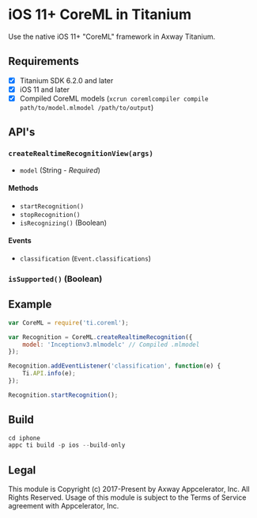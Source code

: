 # iOS 11+ CoreML in Titanium
Use the native iOS 11+ "CoreML" framework in Axway Titanium.

## Requirements
- [x] Titanium SDK 6.2.0 and later
- [x] iOS 11 and later
- [x] Compiled CoreML models (`xcrun coremlcompiler compile path/to/model.mlmodel /path/to/output`)

## API's

### `createRealtimeRecognitionView(args)`
- `model` (String - _Required_)

#### Methods
- `startRecognition()`
- `stopRecognition()`
- `isRecognizing()` (Boolean)

#### Events
- `classification` (`Event.classifications`)

### `isSupported()` (Boolean)

## Example
```js
var CoreML = require('ti.coreml');

var Recognition = CoreML.createRealtimeRecognition({
    model: 'Inceptionv3.mlmodelc' // Compiled .mlmodel
});

Recognition.addEventListener('classification', function(e) {
    Ti.API.info(e);
});

Recognition.startRecognition();
```

## Build
```js
cd iphone
appc ti build -p ios --build-only
```

## Legal

This module is Copyright (c) 2017-Present by Axway Appcelerator, Inc. All Rights Reserved. 
Usage of this module is subject to the Terms of Service agreement with Appcelerator, Inc.  
